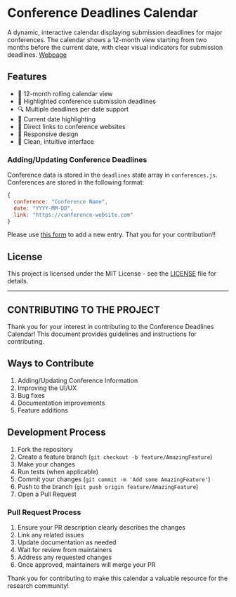 # Conference Deadlines Calendar

A dynamic, interactive calendar displaying submission deadlines for major conferences. The calendar shows a 12-month view starting from two months before the current date, with clear visual indicators for submission deadlines. [Webpage](https://somnathhazra.github.io/conference-deadlines/)

## Features

- 📅 12-month rolling calendar view
- 🎯 Highlighted conference submission deadlines
- 🔍 Multiple deadlines per date support
- 💫 Current date highlighting
- 🔗 Direct links to conference websites
- 📱 Responsive design
- 🎨 Clean, intuitive interface


### Adding/Updating Conference Deadlines

Conference data is stored in the `deadlines` state array in `conferences.js`. Conferences are stored in the following format:

```javascript
{
  conference: "Conference Name",
  date: "YYYY-MM-DD",
  link: "https://conference-website.com"
}
```

Please use [this form](https://forms.gle/vT3YXBpXLiiyV6vT9) to add a new entry. That you for your contribution!!

## License

This project is licensed under the MIT License - see the [LICENSE](LICENSE) file for details.

---

## CONTRIBUTING TO THE PROJECT

Thank you for your interest in contributing to the Conference Deadlines Calendar! This document provides guidelines and instructions for contributing.

## Ways to Contribute

1. Adding/Updating Conference Information
2. Improving the UI/UX
3. Bug fixes
4. Documentation improvements
5. Feature additions

## Development Process

1. Fork the repository
2. Create a feature branch (`git checkout -b feature/AmazingFeature`)
3. Make your changes
4. Run tests (when applicable)
5. Commit your changes (`git commit -m 'Add some AmazingFeature'`)
6. Push to the branch (`git push origin feature/AmazingFeature`)
7. Open a Pull Request

### Pull Request Process

1. Ensure your PR description clearly describes the changes
2. Link any related issues
3. Update documentation as needed
4. Wait for review from maintainers
5. Address any requested changes
6. Once approved, maintainers will merge your PR

Thank you for contributing to make this calendar a valuable resource for the research community!
